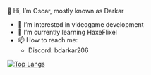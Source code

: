 👋 Hi, I’m Oscar, mostly known as Darkar
- 👀 I’m interested in videogame development
- 🌱 I’m currently learning HaxeFlixel
- 📫 How to reach me:
    - Discord: bdarkar206

[![Top Langs](https://github-readme-stats.vercel.app/api/top-langs/?username=MemeHoovy)](https://github.com/anuraghazra/github-readme-stats)  
<!---
Pivelink1/Pivelink1 is a ✨ special ✨ repository because its `README.md` (this file) appears on your GitHub profile.
You can click the Preview link to take a look at your changes.
--->
